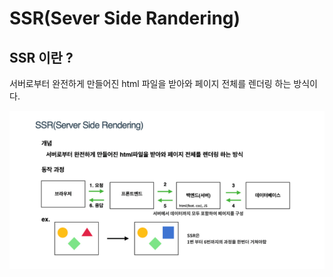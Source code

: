 # SSR(Sever Side Randering) 
## SSR 이란 ? 
서버로부터 완전하게 만들어진 html 파일을 받아와 페이지 전체를 렌더링 하는 방식이다.

<img src="./images/ssr.png">

